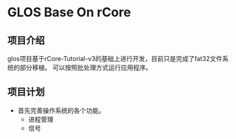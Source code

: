 # GLOS Base On rCore

## 项目介绍

glos项目基于rCore-Tutorial-v3的基础上进行开发，目前只是完成了fat32文件系统的部分移植。
可以按照批处理方式运行应用程序。

## 项目计划

- 首先完善操作系统的各个功能。
  - 进程管理
  - 信号
  